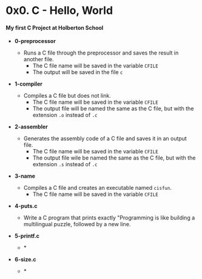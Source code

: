 # 0x0. C - Hello, World
#### My first C Project at Holberton School

* **0-preprocessor**
  * Runs a C file through the preprocessor and saves the result in another file.
    * The C file name will be saved in the variable ```CFILE```
    * The output will be saved in the file ```c```

* **1-compiler**
  * Compiles a C file but does not link.
    * The C file name will be saved in the variable ```CFILE```
    * The output file will be named the same as the C file, but with the extension ```.o``` instead of ```.c```

* **2-assembler**
  * Generates the assembly code of a C file and saves it in an output file.
    * The C file name will be saved in the variable ```CFILE```
    * The output file wile be named the same as the C file, but with the extension ```.s``` instead of ```.c```

* **3-name**
  * Compiles a C file and creates an executable named ```cisfun```.
    * The C file name will be saved in the variable ```CFILE```

* **4-puts.c**
  * Write a C program that prints exactly "Programming is like building a multilingual puzzle, followed by a new line.

* **5-printf.c**
  * \*

* **6-size.c**
  * \*
